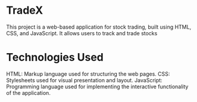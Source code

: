 # TradeX

This project is a web-based application for stock trading, built using HTML, CSS, and JavaScript. It allows users to track and trade stocks

# Technologies Used
  HTML: Markup language used for structuring the web pages.
  CSS: Stylesheets used for visual presentation and layout.
  JavaScript: Programming language used for implementing the interactive functionality of the application.
